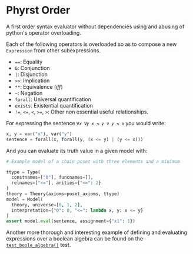 # Phyrst Order

A first order syntax evaluator without dependencies using and abusing of
python's operator overloading.

Each of the following operators is overloaded so as to compose a new
`Expression` from other subexpressions.

- `==`: Equality
- `&`: Conjunction
- `|`: Disjunction
- `>>`: Implication
- `**`: Equivalence (*iff*)
- `~`: Negation
- `forall`: Universal quantification
- `exists`: Existential quantification
- `!=`, `<=`, `<`, `>=`, `>`: Other non essential useful relationships.

For expressing the sentence `∀𝑥 ∀𝑦 𝑥 ≤ 𝑦 ∨ 𝑦 ≤ 𝑥` you would write:

```py
x, y = var("x"), var("y")
sentence = forall(x, forall(y, (x <= y) | (y <= x)))
```

And you can evaluate its truth value in a given model with:

```py
# Example model of a chain poset with three elements and a minimum

ttype = Type(
  constnames=["0"], funcnames=[],
  relnames=["<="], arities={"<=": 2}
)
theory = Theory(axioms=poset_axioms, ttype)
model = Model(
  theory, universe=[0, 1, 2],
  interpretation={"0": 0, "<=": lambda x, y: x <= y}
)
assert model.eval(sentence, assignment={"x1": 1})
```

Another more thorough and interesting example of defining and evaluating
expressions over a boolean algebra can be found on the
[`test_boole_algebra()`](https://github.com/mateosss/phyrst-order/blob/d057a99cad8dd3be015874629cc8dd9cbc222bee/tests.py#L173)
test.
